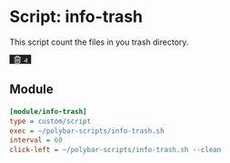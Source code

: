 # Script: info-trash

This script count the files in you trash directory.

![info-trash](screenshots/1.png)


## Module

```ini
[module/info-trash]
type = custom/script
exec = ~/polybar-scripts/info-trash.sh
interval = 60
click-left = ~/polybar-scripts/info-trash.sh --clean
```

